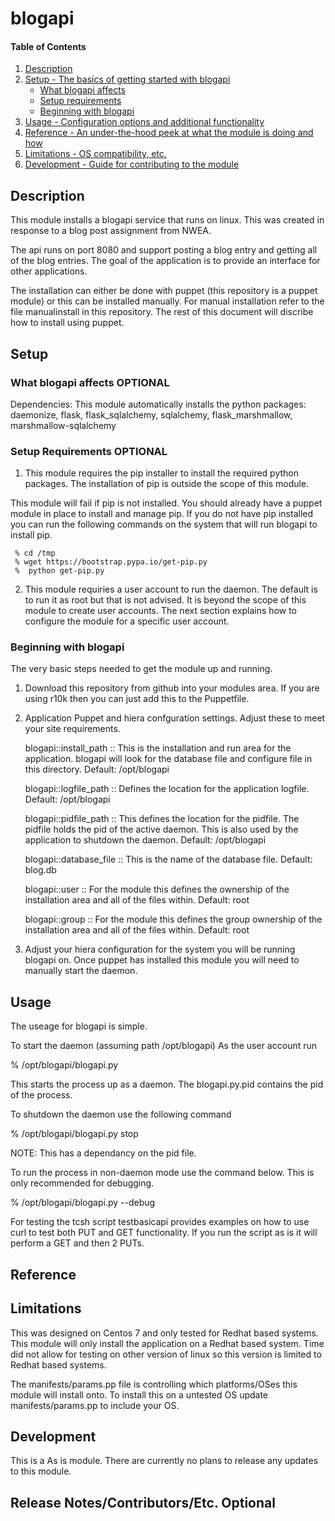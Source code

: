 # blogapi

#### Table of Contents

1. [Description](#description)
1. [Setup - The basics of getting started with blogapi](#setup)
    * [What blogapi affects](#what-blogapi-affects)
    * [Setup requirements](#setup-requirements)
    * [Beginning with blogapi](#beginning-with-blogapi)
1. [Usage - Configuration options and additional functionality](#usage)
1. [Reference - An under-the-hood peek at what the module is doing and how](#reference)
1. [Limitations - OS compatibility, etc.](#limitations)
1. [Development - Guide for contributing to the module](#development)

## Description

This module installs a blogapi service that runs on linux. This was created in 
response to a blog post assignment from NWEA.

The api runs on port 8080 and support posting a blog entry and getting all of 
the blog entries. The goal of the application is to provide an interface for 
other applications.

The installation can either be done with puppet (this repository is a puppet 
module) or this can be installed manually. For manual installation refer to the 
file manualinstall in this repository. The rest of this document will discribe
how to install using puppet. 

## Setup

### What blogapi affects **OPTIONAL**

Dependencies: This module automatically installs the python packages:
    daemonize, flask, flask_sqlalchemy, sqlalchemy, flask_marshmallow, 
    marshmallow-sqlalchemy 

### Setup Requirements **OPTIONAL**


1. This module requires the pip installer to install the required python 
packages.  The installation of pip is outside the scope of this module.

This module will fail if pip is not installed. You should already have a puppet
module in place to install and manage pip. If you do not have pip installed 
you can run the following commands on the system that will run blogapi to 
install pip. 

     % cd /tmp
     % wget https://bootstrap.pypa.io/get-pip.py
     %  python get-pip.py

2. This module requiries a user account to run the daemon. The default is to 
   run it as root but that is not advised. It is beyond the scope of this
   module to create user accounts. The next section explains how to 
   configure the module for a specific user account.


### Beginning with blogapi

The very basic steps needed to get the module up and running. 
1. Download this repository from github into your modules area. If you are using
   r10k then you can just add this to the Puppetfile.
2. Application Puppet and hiera confguration settings. Adjust these to meet 
    your site requirements. 

     blogapi::install_path :: This is the installation and run area for the 
             application. blogapi will look for the database file and 
             configure file in this directory. 
       Default: /opt/blogapi

     blogapi::logfile_path  :: Defines the location for the application logfile.
       Default: /opt/blogapi

     blogapi::pidfile_path :: This defines the location for the pidfile. The
             pidfile holds the pid of the active daemon. This is also used by
             the application to shutdown the daemon. 
       Default: /opt/blogapi

     blogapi::database_file :: This is the name of the database file. 
       Default: blog.db

     blogapi::user :: For the module this defines the ownership of the 
              installation area and all of the files within.
       Default: root

     blogapi::group :: For the module this defines the group ownership of the
              installation area and all of the files within. 
       Default: root

3. Adjust your hiera configuration for the system you will be running blogapi 
   on.  Once puppet has installed this module you will need to manually 
   start the daemon. 

## Usage

The useage for blogapi is simple. 

To start the daemon (assuming path /opt/blogapi)
   As the user account run

   % /opt/blogapi/blogapi.py 

   This starts the process up as a daemon. The blogapi.py.pid contains the 
   pid of the process.

To shutdown the daemon use the following command

   % /opt/blogapi/blogapi.py stop 
   
   NOTE: This has a dependancy on the pid file.

To run the process in non-daemon mode use the command below. This is only 
recommended for debugging.

   % /opt/blogapi/blogapi.py --debug

For testing the tcsh script testbasicapi provides examples on how to use
curl to test both PUT and GET functionality. If you run the script as is it
 will perform a GET and then 2 PUTs.

## Reference


## Limitations

This was designed on Centos 7 and only tested for Redhat based systems. This 
module will only install the application on a Redhat based system. Time did not
allow for testing on other version of linux so this version is limited to 
Redhat based systems.   

The manifests/params.pp file is controlling which platforms/OSes this module
will install onto. To install this on a untested OS update manifests/params.pp
to include your OS.
 
## Development

This is a As is module. There are currently no plans to release any updates to
this module.
## Release Notes/Contributors/Etc. **Optional**
